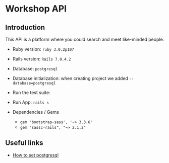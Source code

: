 # Workshop API

## Introduction

This API is a platform where you could search and meet like-minded people.

* Ruby version: `ruby 3.0.2p107`

* Rails version: `Rails 7.0.4.2`

* Database: `postgresql`

* Database initialization: when creating project we added `--database=postgresql`

* Run the test suite:

* Run App: `rails s`

* Dependencies / Gems
	- `gem 'bootstrap-sass', '~> 3.3.6'`
	- `gem "sassc-rails", "~> 2.1.2"`

## Useful links

- [How to set postgresql](https://www.digitalocean.com/community/tutorials/how-to-use-postgresql-with-your-ruby-on-rails-application-on-ubuntu-18-04)